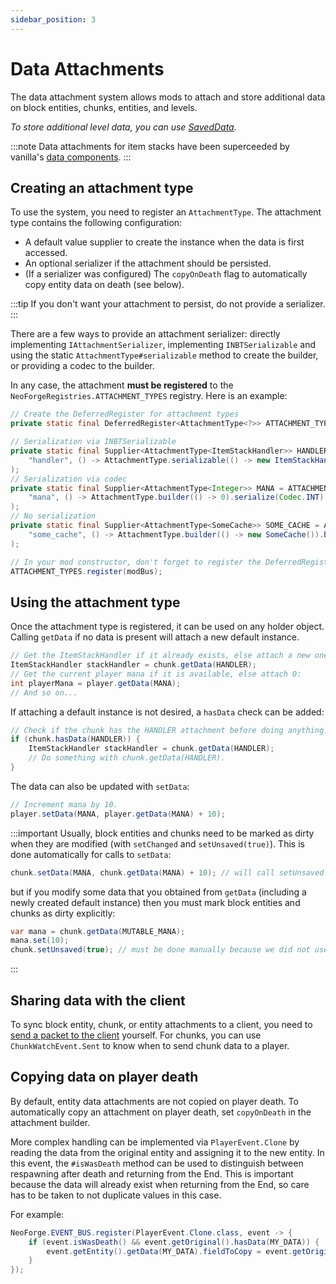 ```yaml
---
sidebar_position: 3
---
```

# Data Attachments

The data attachment system allows mods to attach and store additional data on block entities, chunks, entities, and levels.

_To store additional level data, you can use [SavedData][saveddata]._

:::note
Data attachments for item stacks have been superceeded by vanilla's [data components][datacomponents].
:::

## Creating an attachment type

To use the system, you need to register an `AttachmentType`. The attachment type contains the following configuration:

- A default value supplier to create the instance when the data is first accessed.
- An optional serializer if the attachment should be persisted.
- (If a serializer was configured) The `copyOnDeath` flag to automatically copy entity data on death (see below).

:::tip
If you don't want your attachment to persist, do not provide a serializer.
:::

There are a few ways to provide an attachment serializer: directly implementing `IAttachmentSerializer`, implementing `INBTSerializable` and using the static `AttachmentType#serializable` method to create the builder, or providing a codec to the builder.

In any case, the attachment **must be registered** to the `NeoForgeRegistries.ATTACHMENT_TYPES` registry. Here is an example:

```java
// Create the DeferredRegister for attachment types
private static final DeferredRegister<AttachmentType<?>> ATTACHMENT_TYPES = DeferredRegister.create(NeoForgeRegistries.ATTACHMENT_TYPES, MOD_ID);

// Serialization via INBTSerializable
private static final Supplier<AttachmentType<ItemStackHandler>> HANDLER = ATTACHMENT_TYPES.register(
    "handler", () -> AttachmentType.serializable(() -> new ItemStackHandler(1)).build()
);
// Serialization via codec
private static final Supplier<AttachmentType<Integer>> MANA = ATTACHMENT_TYPES.register(
    "mana", () -> AttachmentType.builder(() -> 0).serialize(Codec.INT).build()
);
// No serialization
private static final Supplier<AttachmentType<SomeCache>> SOME_CACHE = ATTACHMENT_TYPES.register(
    "some_cache", () -> AttachmentType.builder(() -> new SomeCache()).build()
);

// In your mod constructor, don't forget to register the DeferredRegister to your mod bus:
ATTACHMENT_TYPES.register(modBus);
```

## Using the attachment type

Once the attachment type is registered, it can be used on any holder object. Calling `getData` if no data is present will attach a new default instance.

```java
// Get the ItemStackHandler if it already exists, else attach a new one:
ItemStackHandler stackHandler = chunk.getData(HANDLER);
// Get the current player mana if it is available, else attach 0:
int playerMana = player.getData(MANA);
// And so on...
```

If attaching a default instance is not desired, a `hasData` check can be added:

```java
// Check if the chunk has the HANDLER attachment before doing anything.
if (chunk.hasData(HANDLER)) {
    ItemStackHandler stackHandler = chunk.getData(HANDLER);
    // Do something with chunk.getData(HANDLER).
}
```

The data can also be updated with `setData`:

```java
// Increment mana by 10.
player.setData(MANA, player.getData(MANA) + 10);
```

:::important
Usually, block entities and chunks need to be marked as dirty when they are modified (with `setChanged` and `setUnsaved(true)`). This is done automatically for calls to `setData`:

```java
chunk.setData(MANA, chunk.getData(MANA) + 10); // will call setUnsaved automatically
```

but if you modify some data that you obtained from `getData` (including a newly created default instance) then you must mark block entities and chunks as dirty explicitly:

```java
var mana = chunk.getData(MUTABLE_MANA);
mana.set(10);
chunk.setUnsaved(true); // must be done manually because we did not use setData
```
:::

## Sharing data with the client

To sync block entity, chunk, or entity attachments to a client, you need to [send a packet to the client][network] yourself. For chunks, you can use `ChunkWatchEvent.Sent` to know when to send chunk data to a player.

## Copying data on player death

By default, entity data attachments are not copied on player death. To automatically copy an attachment on player death, set `copyOnDeath` in the attachment builder.

More complex handling can be implemented via `PlayerEvent.Clone` by reading the data from the original entity and assigning it to the new entity. In this event, the `#isWasDeath` method can be used to distinguish between respawning after death and returning from the End. This is important because the data will already exist when returning from the End, so care has to be taken to not duplicate values in this case.

For example:

```java
NeoForge.EVENT_BUS.register(PlayerEvent.Clone.class, event -> {
    if (event.isWasDeath() && event.getOriginal().hasData(MY_DATA)) {
        event.getEntity().getData(MY_DATA).fieldToCopy = event.getOriginal().getData(MY_DATA).fieldToCopy;
    }
});
```

[saveddata]: saveddata.md
[datacomponents]: ../items/datacomponents.md
[network]: ../networking/index.md
